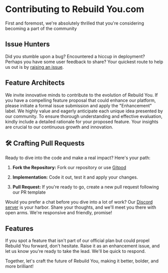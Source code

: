 # Contributing to Rebuild You.com

First and foremost, we're absolutely thrilled that you're considering becoming a part of the community

## Issue Hunters

Did you stumble upon a bug? Encountered a hiccup in deployment? Perhaps you have some user feedback to share? Your quickest route to help us out is by [raising an issue](https://github.com/rotimi-best/classroomio/issues/new/choose).

## Feature Architects

We invite innovative minds to contribute to the evolution of Rebuild You. If you have a compelling feature proposal that could enhance our platform, please initiate a formal issue submission and apply the "Enhancement" label. We highly value and eagerly anticipate each unique idea presented by our community. To ensure thorough understanding and effective evaluation, kindly include a detailed rationale for your proposed feature. Your insights are crucial to our continuous growth and innovation.

## 🛠 Crafting Pull Requests

Ready to dive into the code and make a real impact? Here's your path:

1. **Fork the Repository:** Fork our repository or use [Gitpod](https://rebuildyou.co/docs/contributor-guides/gitpod)

2. **Implementation:** Code it out, test it and apply your changes.

3. **Pull Request:** If you're ready to go, create a new pull request following our PR template

Would you prefer a chat before you dive into a lot of work? Our [Discord server](https://dub.sh/ciodiscord) is your harbor. Share your thoughts, and we'll meet you there with open arms. We're responsive and friendly, promise!

## Features

If you spot a feature that isn't part of our official plan but could propel Rebuild You forward, don't hesitate. Raise it as an enhancement issue, and let us know you're ready to take the lead. We'll be quick to respond.

Together, let's craft the future of Rebuild You, making it better, bolder, and more brilliant!
